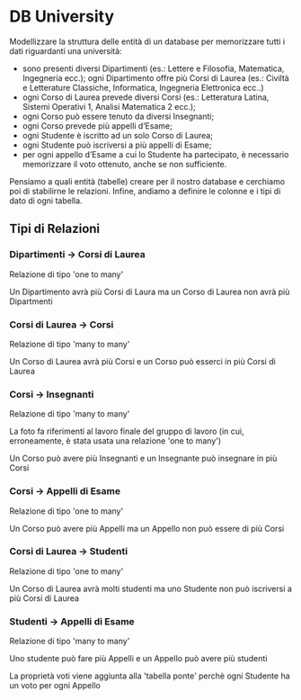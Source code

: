 # DB University

Modellizzare la struttura delle entità di un database per memorizzare tutti i dati riguardanti una università:

- sono presenti diversi Dipartimenti (es.: Lettere e Filosofia, Matematica, Ingegneria ecc.);
  ogni Dipartimento offre più Corsi di Laurea (es.: Civiltà e Letterature Classiche, Informatica, Ingegneria Elettronica ecc..)
- ogni Corso di Laurea prevede diversi Corsi (es.: Letteratura Latina, Sistemi Operativi 1, Analisi Matematica 2 ecc.);
- ogni Corso può essere tenuto da diversi Insegnanti;
- ogni Corso prevede più appelli d’Esame;
- ogni Studente è iscritto ad un solo Corso di Laurea;
- ogni Studente può iscriversi a più appelli di Esame;
- per ogni appello d’Esame a cui lo Studente ha partecipato, è necessario memorizzare il voto ottenuto, anche se non sufficiente.

Pensiamo a quali entità (tabelle) creare per il nostro database e cerchiamo poi di stabilirne le relazioni.
Infine, andiamo a definire le colonne e i tipi di dato di ogni tabella.

## Tipi di Relazioni

### Dipartimenti -> Corsi di Laurea

Relazione di tipo 'one to many'

Un Dipartimento avrà più Corsi di Laura ma un Corso di Laurea non avrà più Dipartmenti

### Corsi di Laurea -> Corsi

Relazione di tipo 'many to many'

Un Corso di Laurea avrà più Corsi e un Corso può esserci in più Corsi di Laurea

### Corsi -> Insegnanti

Relazione di tipo 'many to many'

La foto fa riferimenti al lavoro finale del gruppo di lavoro (in cui, erroneamente, è stata usata una relazione 'one to many')

Un Corso può avere più Insegnanti e un Insegnante può insegnare in più Corsi

### Corsi -> Appelli di Esame

Relazione di tipo 'one to many'

Un Corso può avere più Appelli ma un Appello non può essere di più Corsi

### Corsi di Laurea -> Studenti

Relazione di tipo 'one to many'

Un Corso di Laurea avrà molti studenti ma uno Studente non può iscriversi a più Corsi di Laurea

### Studenti -> Appelli di Esame

Relazione di tipo 'many to many'

Uno studente può fare più Appelli e un Appello può avere più studenti

La proprietà voti viene aggiunta alla 'tabella ponte' perchè ogni Studente ha un voto per ogni Appello
